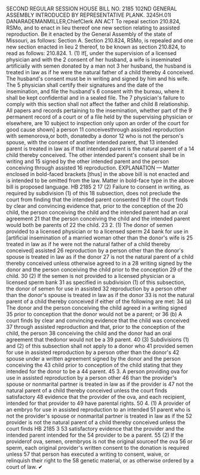 SECOND REGULAR SESSION
HOUSE BILL NO. 2185
102ND GENERAL ASSEMBLY
INTRODUCED BY REPRESENTATIVE PLANK.
3245H.01I DANARADEMANMILLER,ChiefClerk
AN ACT
To repeal section 210.824, RSMo, and to enact in lieu thereof one new section relating to
assisted reproduction.
Be it enacted by the General Assembly of the state of Missouri, as follows:
Section A. Section 210.824, RSMo, is repealed and one new section enacted in lieu
2 thereof, to be known as section 210.824, to read as follows:
210.824. 1. (1) If[, under the supervision of a licensed physician and with the
2 consent of her husband, a wife is inseminated artificially with semen donated by a man not
3 her husband, the husband is treated in law as if he were the natural father of a child thereby
4 conceived. The husband's consent must be in writing and signed by him and his wife. The
5 physician shall certify their signatures and the date of the insemination, and file the husband's
6 consent with the bureau, where it shall be kept confidential and in a sealed file. The
7 physician's failure to comply with this section shall not affect the father and child
8 relationship. All papers and records pertaining to the insemination, whether part of the
9 permanent record of a court or of a file held by the supervising physician or elsewhere, are
10 subject to inspection only upon an order of the court for good cause shown] a person
11 conceivesthrough assisted reproduction with semenorova,or both, donatedby a donor
12 who is not the person's spouse, with the consent of another intended parent, that
13 intended parent is treated in law as if that intended parent is the natural parent of a
14 child thereby conceived. The other intended parent's consent shall be in writing and
15 signed by the other intended parent and the person conceiving through assisted
16 reproduction.
EXPLANATION — Matter enclosed in bold-faced brackets [thus] in the above bill is not enacted and is
intended to be omitted from the law. Matter in bold-face type in the above bill is proposed language.
HB 2185 2
17 (2) Failure to consent in writing, as required by subdivision (1) of this
18 subsection, does not preclude the court from finding that the intended parent consented
19 if the court finds by clear and convincing evidence that, prior to the conception of the
20 child, the person conceiving the child and the intended parent had an oral agreement
21 that the person conceiving the child and the intended parent would both be parents of
22 the child.
23 2. (1) The donor of semen provided to a licensed physician or to a licensed sperm
24 bank for use in [artificial insemination of a married woman other than the donor's wife is
25 treated in law as if he were not the natural father of a child thereby conceived] assisted
26 reproduction by a person other than the donor's spouse is treated in law as if the donor
27 is not the natural parent of a child thereby conceived unless otherwise agreed to in a
28 writing signed by the donor and the person conceiving the child prior to the conception
29 of the child.
30 (2) If the semen is not provided to a licensed physician or a licensed sperm bank
31 as specified in subdivision (1) of this subsection, the donor of semen for use in assisted
32 reproduction by a person other than the donor's spouse is treated in law as if the donor
33 is not the natural parent of a child thereby conceived if either of the following are met:
34 (a) The donor and the person conceiving the child agreed in a writing signed
35 prior to conception that the donor would not be a parent; or
36 (b) A court finds by clear and convincing evidence that the child was conceived
37 through assisted reproduction and that, prior to the conception of the child, the person
38 conceiving the child and the donor had an oral agreement that thedonor would not be a
39 parent.
40 (3) Subdivisions (1) and (2) of this subsection shall not apply to a donor who
41 provided semen for use in assisted reproduction by a person other than the donor's
42 spouse under a written agreement signed by the donor and the person conceiving the
43 child prior to conception of the child stating that they intended for the donor to be a
44 parent.
45 3. A person providing ova for use in assisted reproduction by a person other
46 than the provider's spouse or nonmarital partner is treated in law as if the provider is
47 not the natural parent of a child thereby conceived unless the court finds satisfactory
48 evidence that the provider of the ova, and each recipient, intended for that provider to
49 have parental rights.
50 4. (1) A provider of an embryo for use in assisted reproduction to an intended
51 parent who is not the provider's spouse or nonmarital partner is treated in law as if the
52 provider is not the natural parent of a child thereby conceived unless the court finds
HB 2185 3
53 satisfactory evidence that the provider and the intended parent intended for the
54 provider to be a parent.
55 (2) If the providerof ova, semen, orembryos is not the original sourceof the ova
56 or sperm, each original provider's written consent to the donation is required unless
57 that person has executed a writing to consent, waive, or relinquish their right to the
58 genetic material, or as otherwise ordered by a court of law.
✔